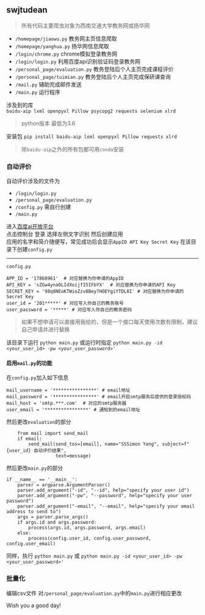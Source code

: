 ## swjtudean

> 所有代码主要爬虫对象为西南交通大学教务网或扬华网

- `/homepage/jiaowu.py` 教务网主页信息爬取  
- `/homepage/yanghua.py` 扬华网信息爬取  
- `/login/chrome.py` chrome模拟登录教务网  
- `/login/login.py` 利用百度api识别验证码登录教务网  
- `/personal_page/evaluation.py` 教务登陆后个人主页完成课程评价  
- `/personal_page/tuimian.py` 教务登陆后个人主页完成保研课查询  
- `/mail.py` 辅助完成邮件发送 
- `/main.py` 运行程序

涉及到的库  
`baidu-aip lxml openpyxl Pillow psycopg2 requests selenium xlrd` 

> python版本 最低为3.6

安装包
`pip install baidu-aip lxml openpyxl Pillow requests xlrd`
> 除`baidu-aip`之外的所有包都可用`conda`安装

### 自动评价
自动评价涉及的文件为
- `/login/login.py`
- `/personal_page/evaluation.py`
- `/config.py` 需自行创建
- `/main.py`

进入[百度ai开放平台](http://ai.baidu.com/)  
点击控制台 登录 选择左侧文字识别 然后创建应用  
应用的名字和简介随便写，常见成功后会显示`AppID API Key Secret Key`
在该目录下创建`config.py`

-----------
`config.py`
```
APP_ID = '17868961'  # 对应替换为你申请的AppID
API_KEY = 'sZGw4ynaOLIdXoijfI5IFbYX'  # 对应替换为你申请的API Key
SECRET_KEY = '98q8NEoKTWioZzv8Bey7HOEYgiYTDL8I' # 对应替换为你申请的Secret Key
user_id = '201*****' # 对应写入你自己的教务账号
user_password = '*****' # 对应写入你自己的教务密码
```
> 如果不想申请可以直接用我给的，但是一个接口每天使用次数有限制，建议自己申请并进行替换

该目录下运行
`
python main.py
`
或运行时指定
`
python main.py -id <your_user_id> -pw <your_user_password>'
`

#### 启用`mail.py`的功能
在`config.py`加入如下信息
```
mail_username = '****************' # email地址
mail_password = '****************' # email开启smtp服务后提供的登录授权码
mail_host = 'smtp.***.com'  # 对应的smtp服务器
user_email = '****************' # 通知到的email地址
```
然后更改`evaluation`的部分
```
    from mail import send_mail
    if email:
        send_mail(send_tos=[email], name="SSSimon Yang", subject=f"{user_id} 自动评价结果",
                  text=message)
```
然后更改`main.py`的部分
```
if __name__ == '__main__':
    parser = argparse.ArgumentParser()
    parser.add_argument("-id", "--id", help="specify your user id")
    parser.add_argument("-pw", "--password", help="specify your user password")
    parser.add_argument("-email", "--email", help="specify your email address to send to")
    args = parser.parse_args()
    if args.id and args.password:
        process(args.id, args.password, args.email)
    else:
        process(config.user_id, config.user_password, config.user_email)
```
同样，执行
`
python main.py
`
或
`
python main.py -id <your_user_id> -pw <your_user_password>'
`

### 批量化
编辑csv文件
对`/personal_page/evaluation.py`中的`main.py`进行相应更改

Wish you a good day!